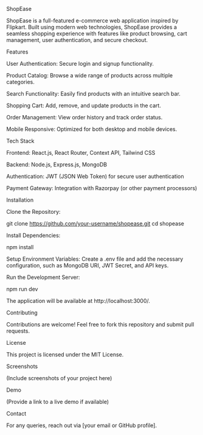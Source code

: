 ShopEase

ShopEase is a full-featured e-commerce web application inspired by Flipkart. Built using modern web technologies, ShopEase provides a seamless shopping experience with features like product browsing, cart management, user authentication, and secure checkout.

Features

User Authentication: Secure login and signup functionality.

Product Catalog: Browse a wide range of products across multiple categories.

Search Functionality: Easily find products with an intuitive search bar.

Shopping Cart: Add, remove, and update products in the cart.

Order Management: View order history and track order status.

Mobile Responsive: Optimized for both desktop and mobile devices.

Tech Stack

Frontend: React.js, React Router, Context API, Tailwind CSS

Backend: Node.js, Express.js, MongoDB

Authentication: JWT (JSON Web Token) for secure user authentication

Payment Gateway: Integration with Razorpay (or other payment processors)

Installation

Clone the Repository:

git clone https://github.com/your-username/shopease.git
cd shopease

Install Dependencies:

npm install

Setup Environment Variables:
Create a .env file and add the necessary configuration, such as MongoDB URI, JWT Secret, and API keys.

Run the Development Server:

npm run dev

The application will be available at http://localhost:3000/.

Contributing

Contributions are welcome! Feel free to fork this repository and submit pull requests.

License

This project is licensed under the MIT License.

Screenshots

(Include screenshots of your project here)

Demo

(Provide a link to a live demo if available)

Contact

For any queries, reach out via [your email or GitHub profile].